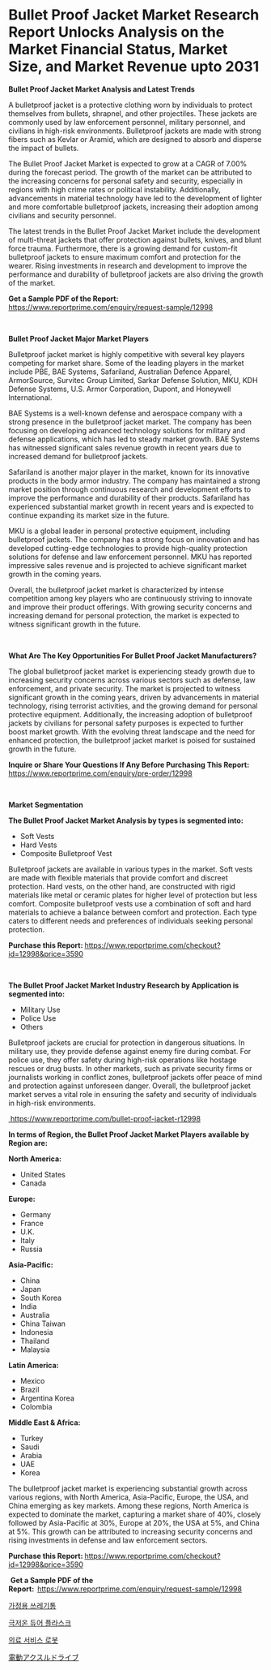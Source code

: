 <p><h1>Bullet Proof Jacket Market Research Report Unlocks Analysis on the Market Financial Status, Market Size, and Market Revenue upto 2031</h1></p><p><strong>Bullet Proof Jacket Market Analysis and Latest Trends</strong></p>
<p><p>A bulletproof jacket is a protective clothing worn by individuals to protect themselves from bullets, shrapnel, and other projectiles. These jackets are commonly used by law enforcement personnel, military personnel, and civilians in high-risk environments. Bulletproof jackets are made with strong fibers such as Kevlar or Aramid, which are designed to absorb and disperse the impact of bullets.</p><p>The Bullet Proof Jacket Market is expected to grow at a CAGR of 7.00% during the forecast period. The growth of the market can be attributed to the increasing concerns for personal safety and security, especially in regions with high crime rates or political instability. Additionally, advancements in material technology have led to the development of lighter and more comfortable bulletproof jackets, increasing their adoption among civilians and security personnel.</p><p>The latest trends in the Bullet Proof Jacket Market include the development of multi-threat jackets that offer protection against bullets, knives, and blunt force trauma. Furthermore, there is a growing demand for custom-fit bulletproof jackets to ensure maximum comfort and protection for the wearer. Rising investments in research and development to improve the performance and durability of bulletproof jackets are also driving the growth of the market.</p></p>
<p><strong>Get a Sample PDF of the Report:&nbsp;</strong> <a href="https://www.reportprime.com/enquiry/request-sample/12998">https://www.reportprime.com/enquiry/request-sample/12998</a></p>
<p>&nbsp;</p>
<p><strong>Bullet Proof Jacket Major Market Players</strong></p>
<p><p>Bulletproof jacket market is highly competitive with several key players competing for market share. Some of the leading players in the market include PBE, BAE Systems, Safariland, Australian Defence Apparel, ArmorSource, Survitec Group Limited, Sarkar Defense Solution, MKU, KDH Defense Systems, U.S. Armor Corporation, Dupont, and Honeywell International.</p><p>BAE Systems is a well-known defense and aerospace company with a strong presence in the bulletproof jacket market. The company has been focusing on developing advanced technology solutions for military and defense applications, which has led to steady market growth. BAE Systems has witnessed significant sales revenue growth in recent years due to increased demand for bulletproof jackets.</p><p>Safariland is another major player in the market, known for its innovative products in the body armor industry. The company has maintained a strong market position through continuous research and development efforts to improve the performance and durability of their products. Safariland has experienced substantial market growth in recent years and is expected to continue expanding its market size in the future.</p><p>MKU is a global leader in personal protective equipment, including bulletproof jackets. The company has a strong focus on innovation and has developed cutting-edge technologies to provide high-quality protection solutions for defense and law enforcement personnel. MKU has reported impressive sales revenue and is projected to achieve significant market growth in the coming years.</p><p>Overall, the bulletproof jacket market is characterized by intense competition among key players who are continuously striving to innovate and improve their product offerings. With growing security concerns and increasing demand for personal protection, the market is expected to witness significant growth in the future.</p></p>
<p>&nbsp;</p>
<p><strong>What Are The Key Opportunities For Bullet Proof Jacket Manufacturers?</strong></p>
<p><p>The global bulletproof jacket market is experiencing steady growth due to increasing security concerns across various sectors such as defense, law enforcement, and private security. The market is projected to witness significant growth in the coming years, driven by advancements in material technology, rising terrorist activities, and the growing demand for personal protective equipment. Additionally, the increasing adoption of bulletproof jackets by civilians for personal safety purposes is expected to further boost market growth. With the evolving threat landscape and the need for enhanced protection, the bulletproof jacket market is poised for sustained growth in the future.</p></p>
<p><strong>Inquire or Share Your Questions If Any Before Purchasing This Report:</strong> <a href="https://www.reportprime.com/enquiry/pre-order/12998">https://www.reportprime.com/enquiry/pre-order/12998</a></p>
<p>&nbsp;</p>
<p><strong>Market Segmentation</strong></p>
<p><strong>The Bullet Proof Jacket Market Analysis by types is segmented into:</strong></p>
<p><ul><li>Soft Vests</li><li>Hard Vests</li><li>Composite Bulletproof Vest</li></ul></p>
<p><p>Bulletproof jackets are available in various types in the market. Soft vests are made with flexible materials that provide comfort and discreet protection. Hard vests, on the other hand, are constructed with rigid materials like metal or ceramic plates for higher level of protection but less comfort. Composite bulletproof vests use a combination of soft and hard materials to achieve a balance between comfort and protection. Each type caters to different needs and preferences of individuals seeking personal protection.</p></p>
<p><strong>Purchase this Report:&nbsp;</strong><a href="https://www.reportprime.com/checkout?id=12998&price=3590">https://www.reportprime.com/checkout?id=12998&price=3590</a></p>
<p>&nbsp;</p>
<p><strong>The Bullet Proof Jacket Market Industry Research by Application is segmented into:</strong></p>
<p><ul><li>Military Use</li><li>Police Use</li><li>Others</li></ul></p>
<p><p>Bulletproof jackets are crucial for protection in dangerous situations. In military use, they provide defense against enemy fire during combat. For police use, they offer safety during high-risk operations like hostage rescues or drug busts. In other markets, such as private security firms or journalists working in conflict zones, bulletproof jackets offer peace of mind and protection against unforeseen danger. Overall, the bulletproof jacket market serves a vital role in ensuring the safety and security of individuals in high-risk environments.</p></p>
<p><a href="https://www.reportprime.com/bullet-proof-jacket-r12998">&nbsp;https://www.reportprime.com/bullet-proof-jacket-r12998</a></p>
<p><strong>In terms of Region, the Bullet Proof Jacket Market Players available by Region are:</strong></p>
<p>
    <p> <strong> North America: </strong>
        <ul>
            <li>United States</li>
            <li>Canada</li>
        </ul>
        </p> 
    <p> <strong> Europe: </strong>
        <ul>
            <li>Germany</li>
            <li>France</li>
            <li>U.K.</li>
            <li>Italy</li>
            <li>Russia</li>
        </ul>
        </p> 
    <p> <strong> Asia-Pacific: </strong>
        <ul>
            <li>China</li>
            <li>Japan</li>
            <li>South Korea</li>
            <li>India</li>
            <li>Australia</li>
            <li>China Taiwan</li>
            <li>Indonesia</li>
            <li>Thailand</li>
            <li>Malaysia</li>
        </ul>
        </p> 
    <p> <strong> Latin America: </strong>
        <ul>
            <li>Mexico</li>
            <li>Brazil</li>
            <li>Argentina Korea</li>
            <li>Colombia</li>
        </ul>
        </p> 
    <p> <strong> Middle East & Africa: </strong>
        <ul>
            <li>Turkey</li>
            <li>Saudi</li>
            <li>Arabia</li>
            <li>UAE</li>
            <li>Korea</li>
        </ul>
    </p>
    </p>
<p><p>The bulletproof jacket market is experiencing substantial growth across various regions, with North America, Asia-Pacific, Europe, the USA, and China emerging as key markets. Among these regions, North America is expected to dominate the market, capturing a market share of 40%, closely followed by Asia-Pacific at 30%, Europe at 20%, the USA at 5%, and China at 5%. This growth can be attributed to increasing security concerns and rising investments in defense and law enforcement sectors.</p></p>
<p><strong>Purchase this Report: </strong><a href="https://www.reportprime.com/checkout?id=12998&price=3590">https://www.reportprime.com/checkout?id=12998&price=3590</a></p>
<p>&nbsp;<strong>Get a Sample PDF of the Report:&nbsp;&nbsp;</strong><a href="https://www.reportprime.com/enquiry/request-sample/12998">https://www.reportprime.com/enquiry/request-sample/12998</a></p>
<p><strong></strong></p>
<p><p><a href="https://medium.com/@adonispellea2022/2024%EB%85%84%EB%B6%80%ED%84%B0-2031%EB%85%84%EA%B9%8C%EC%A7%80%EC%9D%98-%EA%B8%B0%EA%B0%84%EC%97%90-%EB%8C%80%ED%95%B4-%EC%98%88%EC%B8%A1%EB%90%9C-%EA%B0%80%EC%A0%95%EC%9A%A9-%EC%93%B0%EB%A0%88%EA%B8%B0%ED%86%B5-%EC%8B%9C%EC%9E%A5-%EB%B6%84%EC%84%9D-%EB%B0%8F-%EA%B7%9C%EB%AA%A8%EC%9E%85%EB%8B%88%EB%8B%A4-1678c2adc072">가정용 쓰레기통</a></p><p><a href="https://medium.com/@mayekuhic00/%ED%81%AC%EB%A6%AC%EC%98%A4%EC%A0%A0-%EB%8D%B0%EC%9B%8C-%ED%94%8C%EB%9D%BC%EC%8A%A4%ED%81%AC-%EC%8B%9C%EC%9E%A5-%EB%B3%B4%EA%B3%A0%EC%84%9C%EB%8A%94%EC%9D%B4-%EC%8B%9C%EC%9E%A5%EC%9D%98-%EC%B5%9C%EC%8B%A0-%EB%8F%99%ED%96%A5%EA%B3%BC-%EC%84%B1%EC%9E%A5-%EA%B8%B0%ED%9A%8C%EB%A5%BC-%EB%B3%B4%EC%97%AC%EC%A4%8D%EB%8B%88%EB%8B%A4-5f0b41cbf928">극저온 듀어 플라스크</a></p><p><a href="https://github.com/wallacBahrtyinger567686/Market-Research-Report-List-1/blob/main/945805919224.md">의료 서비스 로봇</a></p><p><a href="https://medium.com/@joanacasper14/%E9%9B%BB%E5%8B%95%E3%82%A2%E3%82%AF%E3%82%B9%E3%83%AB%E9%A7%86%E5%8B%95%E5%B8%82%E5%A0%B4%E3%81%AE%E5%88%86%E6%9E%90%E3%81%A82024%E5%B9%B4%E3%81%8B%E3%82%892031%E5%B9%B4%E3%81%BE%E3%81%A7%E3%81%AE%E5%A4%A7%E3%81%8D%E3%81%95%E4%BA%88%E6%B8%AC-18385e8c5a2a">電動アクスルドライブ</a></p></p>